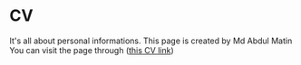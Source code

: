 # CV
It's all about personal informations.
This page is created by Md Abdul Matin
You can visit the page through ([this CV link](https://matin889.github.io/CV/index.html))

